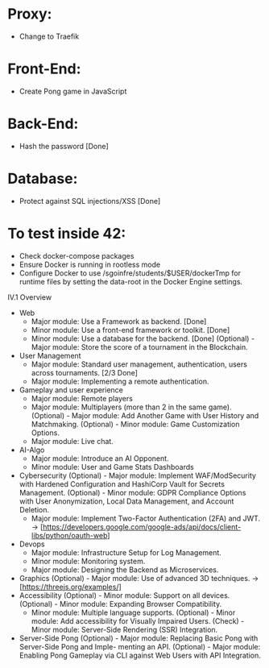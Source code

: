# Proxy:
- Change to Traefik

# Front-End:
- Create Pong game in JavaScript

# Back-End:
- Hash the password [Done]

# Database:
- Protect against SQL injections/XSS [Done]

# To test inside 42:
- Check docker-compose packages
- Ensure Docker is running in rootless mode
- Configure Docker to use /sgoinfre/students/$USER/dockerTmp for runtime files by setting the data-root in the Docker Engine settings.

IV.1 Overview
- Web
	- Major module: Use a Framework as backend. [Done]
	- Minor module: Use a front-end framework or toolkit. [Done]
	- Minor module: Use a database for the backend. [Done]
	(Optional) - Major module: Store the score of a tournament in the Blockchain.
- User Management
	- Major module: Standard user management, authentication, users across
	tournaments. [2/3 Done]
	- Major module: Implementing a remote authentication.
- Gameplay and user experience
	- Major module: Remote players
	- Major module: Multiplayers (more than 2 in the same game).
	(Optional) - Major module: Add Another Game with User History and Matchmaking.
	(Optional) - Minor module: Game Customization Options.
	- Major module: Live chat.
- AI-Algo
	- Major module: Introduce an AI Opponent.
	- Minor module: User and Game Stats Dashboards
- Cybersecurity
	(Optional) - Major module: Implement WAF/ModSecurity with Hardened Configuration and HashiCorp Vault for Secrets Management.
	(Optional) - Minor module: GDPR Compliance Options with User Anonymization, Local Data Management, and Account Deletion.
	- Major module: Implement Two-Factor Authentication (2FA) and JWT. -> [https://developers.google.com/google-ads/api/docs/client-libs/python/oauth-web]
- Devops
	- Major module: Infrastructure Setup for Log Management.
	- Minor module: Monitoring system.
	- Major module: Designing the Backend as Microservices.
 - Graphics
	(Optional) - Major module: Use of advanced 3D techniques. -> [https://threejs.org/examples/]
- Accessibility
	(Optional) - Minor module: Support on all devices.
	(Optional) - Minor module: Expanding Browser Compatibility.
	- Minor module: Multiple language supports.
	(Optional) - Minor module: Add accessibility for Visually Impaired Users.
	(Check) - Minor module: Server-Side Rendering (SSR) Integration.
- Server-Side Pong
	(Optional) - Major module: Replacing Basic Pong with Server-Side Pong and Imple-
	menting an API.
	(Optional) - Major module: Enabling Pong Gameplay via CLI against Web Users with API Integration.
